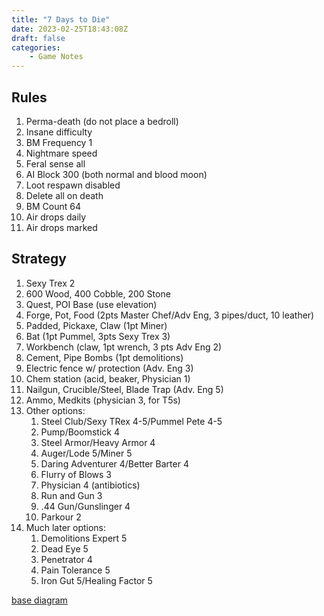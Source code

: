 ```yaml
---
title: "7 Days to Die"
date: 2023-02-25T18:43:08Z
draft: false
categories:
    - Game Notes
---
```


## Rules

1. Perma-death (do not place a bedroll)
2. Insane difficulty
3. BM Frequency 1
4. Nightmare speed
5. Feral sense all
6. AI Block 300 (both normal and blood moon)
7. Loot respawn disabled
8. Delete all on death
9. BM Count 64
10. Air drops daily
11. Air drops marked

## Strategy

1. Sexy Trex 2
2. 600 Wood, 400 Cobble, 200 Stone
3. Quest, POI Base (use elevation)
4. Forge, Pot, Food (2pts Master Chef/Adv Eng, 3 pipes/duct, 10 leather)
5. Padded, Pickaxe, Claw (1pt Miner)
6. Bat (1pt Pummel, 3pts Sexy Trex 3)
7. Workbench (claw, 1pt wrench, 3 pts Adv Eng 2)
8. Cement, Pipe Bombs (1pt demolitions)
9. Electric fence w/ protection (Adv. Eng 3)
10. Chem station (acid, beaker, Physician 1)
11. Nailgun, Crucible/Steel, Blade Trap (Adv. Eng 5)
12. Ammo, Medkits (physician 3, for T5s)
13. Other options:
    1. Steel Club/Sexy TRex 4-5/Pummel Pete 4-5
    2. Pump/Boomstick 4
    3. Steel Armor/Heavy Armor 4
    4. Auger/Lode 5/Miner 5
    5. Daring Adventurer 4/Better Barter 4
    6. Flurry of Blows 3
    7. Physician 4 (antibiotics)
    8. Run and Gun 3
    9. .44 Gun/Gunslinger 4
    10. Parkour 2
14. Much later options:
    1. Demolitions Expert 5
    2. Dead Eye 5
    3. Penetrator 4
    4. Pain Tolerance 5
    5. Iron Gut 5/Healing Factor 5

[base diagram](https://ibb.co/2hVvgsq)
